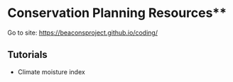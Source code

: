 # Conservation Planning Resources**

Go to site: https://beaconsproject.github.io/coding/

## Tutorials

- Climate moisture index
